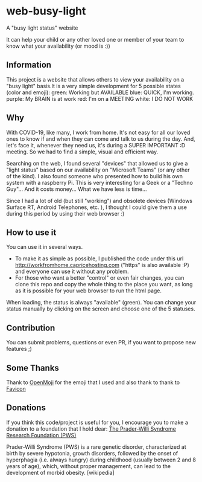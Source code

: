 # web-busy-light
A "busy light status" website

It can help your child or any other loved one or member of your team to know what your availability (or mood is :))

## Information
This project is a website that allows others to view your availability on a "busy light" basis.It is a very simple development for 5 possible states (color and emoji):
green: Working but AVAILABLE
blue: QUICK, I'm working.
purple: My BRAIN is at work
red: I'm on a MEETING
white: I DO NOT WORK 

## Why
With COVID-19, like many, I work from home. It's not easy for all our loved ones to know if and when they can come and talk to us during the day. And, let's face it, whenever they need us, it's during a SUPER IMPORTANT :D meeting. So we had to find a simple, visual and efficient way. 

Searching on the web, I found several "devices" that allowed us to give a "light status" based on our availability on "Microsoft Teams" (or any other of the kind).  I also found someone who presented how to build his own system with a raspberry Pi. This is very interesting for a Geek or a "Techno Guy"... And it costs money... What we have less is time...

Since I had a lot of old (but still "working") and obsolete devices (Windows Surface RT, Android Telephones, etc. ), I thought I could give them a use during this period by using their web browser :) 

## How to use it
You can use it in several ways. 
- To make it as simple as possible, I published the code under this url http://workfromhome.capricehosting.com ("https" is also available :P) and everyone can use it without any problem.
- For those who want a better "control" or even fair changes, you can clone this repo and copy the whole thing to the place you want, as long as it is possible for your web browser to run the html page.

When loading, the status is always "available" (green). You can change your status manually by clicking on the screen and choose one of the 5 statuses.

## Contribution
You can submit problems, questions or even PR, if you want to propose new features ;)

## Some Thanks
Thank to [OpenMoji](https://openmoji.org/library/#group=smileys-emotion) for the emoji that I used and also thank to thank to [Favicon](https://favicon.io/emoji-favicons/necktie/)

## Donations
If you think this code/project is useful for you, I encourage you to make a donation to a foundation that I hold dear: [The Prader-Willi Syndrome Research Foundation (PWS)](https://www.fpwr.ca/donate/)

Prader-Willi Syndrome (PWS) is a rare genetic disorder, characterized at birth by severe hypotonia, growth disorders, followed by the onset of hyperphagia (i.e. always hungry) during childhood (usually between 2 and 8 years of age), which, without proper management, can lead to the development of morbid obesity. [wikipedia]
